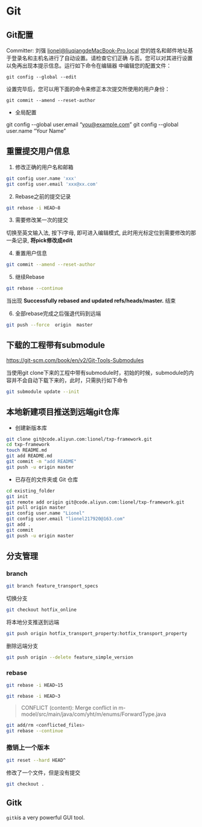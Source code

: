 # Git

## Git配置

 Committer: 刘强 <lionel@liuqiangdeMacBook-Pro.local>
您的姓名和邮件地址基于登录名和主机名进行了自动设置。请检查它们正确
与否。您可以对其进行设置以免再出现本提示信息。运行如下命令在编辑器
中编辑您的配置文件：

    git config --global --edit

设置完毕后，您可以用下面的命令来修正本次提交所使用的用户身份：

    git commit --amend --reset-author

- 全局配置

git config --global user.email “you@example.com”
git config --global user.name “Your Name”

## 重置提交用户信息

1. 修改正确的用户名和邮箱

```bash
git config user.name 'xxx'
git config user.email 'xxx@xx.com'
```

2. Rebase之前的提交记录

```bash
git rebase -i HEAD~8
```

3. 需要修改某一次的提交

切换至英文输入法, 按下i字母, 即可进入编辑模式, 此时用光标定位到需要修改的那一条记录, **将pick修改成edit**

4. 重置用户信息

```bash
git commit --amend --reset-author
```

5. 继续Rebase

```bash
git rebase --continue
```

当出现 **Successfully rebased and updated refs/heads/master.** 结束

6. 全部rebase完成之后强退代码到远端

```bash
git push --force  origin  master
```

## 下载的工程带有submodule

https://git-scm.com/book/en/v2/Git-Tools-Submodules

当使用git clone下来的工程中带有submodule时，初始的时候，submodule的内容并不会自动下载下来的，此时，只需执行如下命令

```bash
git submodule update --init
```

## 本地新建项目推送到远端git仓库

- 创建新版本库

```bash
git clone git@code.aliyun.com:lionel/txp-framework.git
cd txp-framework
touch README.md
git add README.md
git commit -m "add README"
git push -u origin master
```

- 已存在的文件夹或 Git 仓库

```bash
cd existing_folder
git init
git remote add origin git@code.aliyun.com:lionel/txp-framework.git
git pull origin master
git config user.name "Lionel"
git config user.email "lionel217920@163.com"
git add .
git commit
git push -u origin master
```

## 分支管理

### branch

```sh
git branch feature_transport_specs
```

切换分支

```sh
git checkout hotfix_online
```

将本地分支推送到远端
```sh
git push origin hotfix_transport_property:hotfix_transport_property
```

删除远端分支

```bash
git push origin --delete feature_simple_version
```

### rebase

```bash
git rebase -i HEAD~15
```

```bash
git rebase -i HEAD~3
```

> CONFLICT (content): Merge conflict in m-model/src/main/java/com/yht/m/enums/ForwardType.java

```bash
git add/rm <conflicted_files>
git rebase --continue
```

### 撤销上一个版本
```sh
git reset --hard HEAD^
```

修改了一个文件，但是没有提交

```bash
git checkout .
```

## Gitk

`gitk`is a very powerful GUI tool.